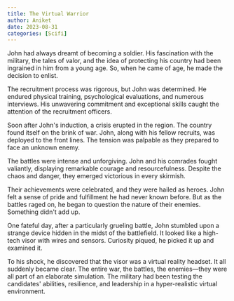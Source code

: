 ```yaml
---
title: The Virtual Warrior
author: Aniket
date: 2023-08-31
categories: [Scifi]
---
```


John had always dreamt of becoming a soldier. His fascination with the military, the tales of valor, and the idea of protecting his country had been ingrained in him from a young age. So, when he came of age, he made the decision to enlist.

The recruitment process was rigorous, but John was determined. He endured physical training, psychological evaluations, and numerous interviews. His unwavering commitment and exceptional skills caught the attention of the recruitment officers.

Soon after John's induction, a crisis erupted in the region. The country found itself on the brink of war. John, along with his fellow recruits, was deployed to the front lines. The tension was palpable as they prepared to face an unknown enemy.

The battles were intense and unforgiving. John and his comrades fought valiantly, displaying remarkable courage and resourcefulness. Despite the chaos and danger, they emerged victorious in every skirmish.

Their achievements were celebrated, and they were hailed as heroes. John felt a sense of pride and fulfillment he had never known before. But as the battles raged on, he began to question the nature of their enemies. Something didn't add up.

One fateful day, after a particularly grueling battle, John stumbled upon a strange device hidden in the midst of the battlefield. It looked like a high-tech visor with wires and sensors. Curiosity piqued, he picked it up and examined it.

To his shock, he discovered that the visor was a virtual reality headset. It all suddenly became clear. The entire war, the battles, the enemies—they were all part of an elaborate simulation. The military had been testing the candidates' abilities, resilience, and leadership in a hyper-realistic virtual environment.
